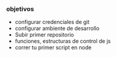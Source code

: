 ### objetivos
 - configurar credenciales de git
 - configurar ambiente de desarrollo
 - Subir primer repositorio 
 - funciones, estructuras de control de js
 - correr tu primer script en node
 